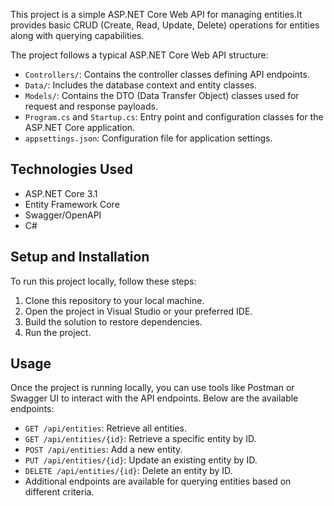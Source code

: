 This project is a simple ASP.NET Core Web API for managing entities.It provides basic CRUD (Create, Read, Update, Delete) operations for entities along with querying capabilities.

The project follows a typical ASP.NET Core Web API structure:

- `Controllers/`: Contains the controller classes defining API endpoints.
- `Data/`: Includes the database context and entity classes.
- `Models/`: Contains the DTO (Data Transfer Object) classes used for request and response payloads.
- `Program.cs` and `Startup.cs`: Entry point and configuration classes for the ASP.NET Core application.
- `appsettings.json`: Configuration file for application settings.

## Technologies Used

- ASP.NET Core 3.1
- Entity Framework Core
- Swagger/OpenAPI
- C#

## Setup and Installation

To run this project locally, follow these steps:

1. Clone this repository to your local machine.
2. Open the project in Visual Studio or your preferred IDE.
3. Build the solution to restore dependencies.
4. Run the project.

## Usage

Once the project is running locally, you can use tools like Postman or Swagger UI to interact with the API endpoints. Below are the available endpoints:

- `GET /api/entities`: Retrieve all entities.
- `GET /api/entities/{id}`: Retrieve a specific entity by ID.
- `POST /api/entities`: Add a new entity.
- `PUT /api/entities/{id}`: Update an existing entity by ID.
- `DELETE /api/entities/{id}`: Delete an entity by ID.
- Additional endpoints are available for querying entities based on different criteria.
